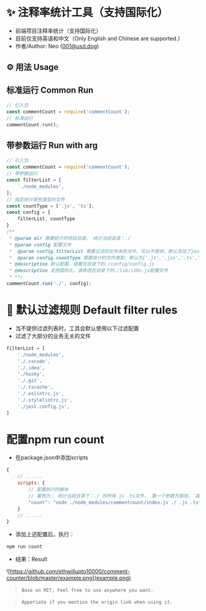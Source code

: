 # ✨ 注释率统计工具（支持国际化）
- 前端项目注释率统计（支持国际化）
- 目前仅支持英语和中文（Only English and Chinese are supported.）
- 作者/Author: Neo (001@usd.dog)

## ⚙ 用法 Usage

## 标准运行 Common Run
```javascript
// 引入包
const commentCount = require('commentCount');
// 标准运行
commentCount.run();

```

## 带参数运行 Run with arg
```javascript
// 引入包
const commentCount = require('commentCount');
// 带参数运行
const filterList = [
    './node_modules',
];
// 指定统计某些类型的文件
const countType = ['.js', 'ts'];
const config = {
    filterList, countType
}
/**
 * @param dir 需要统计的项目目录， 统计当前目录：./
 * @param config 配置文件
 *  @param config.filterList 需要过滤的文件夹和文件，可以不提供，默认添加了javascript项目常见的过滤目录
 *  @param config.countType 需要统计的文件类型，默认为['.js','.jsx','.ts','.tsx','.vue']
 * @description 默认配置，请看包目录下的./config/config.js
 * @description 支持国际化，请修改包目录下的./lib/i18n.js配置文件
 * **/
commentCount.run('./', config);

```

# 📝 默认过滤规则 Default filter rules
- 当不提供过滤列表时，工具会默认使用以下过滤配置
- 过滤了大部分的业务无关的文件

```javascript
filterList = [
    './node_modules',
    './.vscode',
    './.idea',
    './husky',
    './.git',
    './.tscache',
    './.eslintrc.js',
    './.stylelintrc.js',
    './jest.config.js',
]
```

# 配置npm run count
 - 在package.json中添加scripts
```javascript
{
    // ......
    scripts: {
        // 配置执行的脚本
        // 案例为： 统计当前目录下：./ 的所有.js .ts文件， 第一个参数为路径， 其余参数为文件类型 ， 使用空格间隔
        "count": "node ./node_modules/commentcount/index.js ./ .js .ts"
    }
    // ......
}
```
- 添加上述配置后，执行：
```bash
npm run count
```
- 结果：Result

![https://github.com/ethwillupto10000/comment-counter/blob/master/example.png](example.png)

> `Base on MIT, Feel free to use anywhere you want.`

> `Apperiate if you mention the origin link when using it.`
